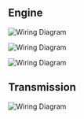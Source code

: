 ## Engine

![Wiring Diagram](Images/Subaru_svx_1995_e1.png)

![Wiring Diagram](Images/Subaru_svx_1995_e2.png)

![Wiring Diagram](Images/Subaru_svx_1995_e3.png)

## Transmission

![Wiring Diagram](Images/Subaru_svx_1995_trans.png)

